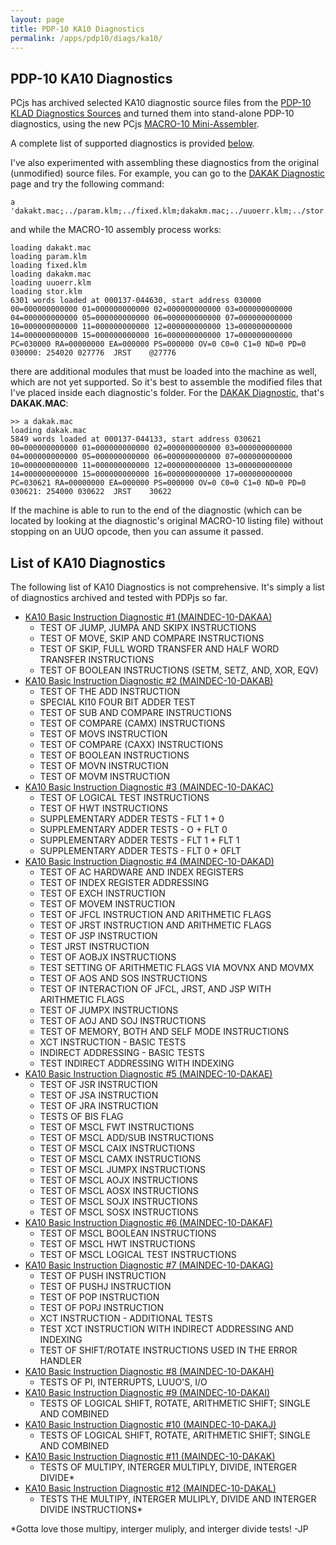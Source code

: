 ```yaml
---
layout: page
title: PDP-10 KA10 Diagnostics
permalink: /apps/pdp10/diags/ka10/
---
```


PDP-10 KA10 Diagnostics
-----------------------

PCjs has archived selected KA10 diagnostic source files from the
[PDP-10 KLAD Diagnostics Sources](http://pdp-10.trailing-edge.com/klad_sources/index.html) and turned them into
stand-alone PDP-10 diagnostics, using the new PCjs [MACRO-10 Mini-Assembler](/modules/pdp10/lib/macro10.js).

A complete list of supported diagnostics is provided [below](#list-of-ka10-diagnostics).

I've also experimented with assembling these diagnostics from the original (unmodified) source files.  For example,
you can go to the [DAKAK Diagnostic](dakak/) page and try the following command:

	a 'dakakt.mac;../param.klm;../fixed.klm;dakakm.mac;../uuoerr.klm;../stor.klm'

and while the MACRO-10 assembly process works:

	loading dakakt.mac
	loading param.klm
	loading fixed.klm
	loading dakakm.mac
	loading uuoerr.klm
	loading stor.klm
	6301 words loaded at 000137-044630, start address 030000
	00=000000000000 01=000000000000 02=000000000000 03=000000000000 
	04=000000000000 05=000000000000 06=000000000000 07=000000000000 
	10=000000000000 11=000000000000 12=000000000000 13=000000000000 
	14=000000000000 15=000000000000 16=000000000000 17=000000000000 
	PC=030000 RA=00000000 EA=000000 PS=000000 OV=0 C0=0 C1=0 ND=0 PD=0 
	030000: 254020 027776  JRST    @27776

there are additional modules that must be loaded into the machine as well, which are not yet supported.  So it's best
to assemble the modified files that I've placed inside each diagnostic's folder.  For the [DAKAK Diagnostic](dakak/),
that's **DAKAK.MAC**: 

	>> a dakak.mac
	loading dakak.mac
	5849 words loaded at 000137-044133, start address 030621
	00=000000000000 01=000000000000 02=000000000000 03=000000000000 
	04=000000000000 05=000000000000 06=000000000000 07=000000000000 
	10=000000000000 11=000000000000 12=000000000000 13=000000000000 
	14=000000000000 15=000000000000 16=000000000000 17=000000000000 
	PC=030621 RA=00000000 EA=000000 PS=000000 OV=0 C0=0 C1=0 ND=0 PD=0 
	030621: 254000 030622  JRST    30622

If the machine is able to run to the end of the diagnostic (which can be located by looking at the diagnostic's original
MACRO-10 listing file) without stopping on an UUO opcode, then you can assume it passed.

List of KA10 Diagnostics
------------------------

The following list of KA10 Diagnostics is not comprehensive.  It's simply a list of diagnostics archived and tested with PDPjs
so far.

- [KA10 Basic Instruction Diagnostic #1 (MAINDEC-10-DAKAA)](dakaa/)
	- TEST OF JUMP, JUMPA AND SKIPX INSTRUCTIONS
    - TEST OF MOVE, SKIP AND COMPARE INSTRUCTIONS
    - TEST OF SKIP, FULL WORD TRANSFER AND HALF WORD TRANSFER INSTRUCTIONS
    - TEST OF BOOLEAN INSTRUCTIONS (SETM, SETZ, AND, XOR, EQV)
- [KA10 Basic Instruction Diagnostic #2 (MAINDEC-10-DAKAB)](dakab/)
	- TEST OF THE ADD INSTRUCTION
	- SPECIAL KI10 FOUR BIT ADDER TEST
	- TEST OF SUB AND COMPARE INSTRUCTIONS
	- TEST OF COMPARE (CAMX) INSTRUCTIONS
	- TEST OF MOVS INSTRUCTION
	- TEST OF COMPARE (CAXX) INSTRUCTIONS
	- TEST OF BOOLEAN INSTRUCTIONS
	- TEST OF MOVN INSTRUCTION
	- TEST OF MOVM INSTRUCTION
- [KA10 Basic Instruction Diagnostic #3 (MAINDEC-10-DAKAC)](dakac/)
	- TEST OF LOGICAL TEST INSTRUCTIONS
	- TEST OF HWT INSTRUCTIONS
	- SUPPLEMENTARY ADDER TESTS - FLT 1 + 0
	- SUPPLEMENTARY ADDER TESTS - O + FLT 0
	- SUPPLEMENTARY ADDER TESTS - FLT 1 + FLT 1
	- SUPPLEMENTARY ADDER TESTS - FLT 0 + 0FLT
- [KA10 Basic Instruction Diagnostic #4 (MAINDEC-10-DAKAD)](dakad/)
	- TEST OF AC HARDWARE AND INDEX REGISTERS
	- TEST OF INDEX REGISTER ADDRESSING
	- TEST OF EXCH INSTRUCTION
	- TEST OF MOVEM INSTRUCTION
	- TEST OF JFCL INSTRUCTION AND ARITHMETIC FLAGS
	- TEST OF JRST INSTRUCTION AND ARITHMETIC FLAGS
	- TEST OF JSP INSTRUCTION
	- TEST JRST INSTRUCTION
	- TEST OF AOBJX INSTRUCTIONS
	- TEST SETTING OF ARITHMETIC FLAGS VIA MOVNX AND MOVMX
	- TEST OF AOS AND SOS INSTRUCTIONS
	- TEST OF INTERACTION OF JFCL, JRST, AND JSP WITH ARITHMETIC FLAGS
	- TEST OF JUMPX INSTRUCTIONS
	- TEST OF AOJ AND SOJ INSTRUCTIONS
	- TEST OF MEMORY, BOTH AND SELF MODE INSTRUCTIONS
	- XCT INSTRUCTION - BASIC TESTS
	- INDIRECT ADDRESSING - BASIC TESTS
	- TEST INDIRECT ADDRESSING WITH INDEXING
- [KA10 Basic Instruction Diagnostic #5 (MAINDEC-10-DAKAE)](dakae/)
	- TEST OF JSR INSTRUCTION
	- TEST OF JSA INSTRUCTION
	- TEST OF JRA INSTRUCTION
	- TESTS OF BIS FLAG
	- TEST OF MSCL FWT INSTRUCTIONS
	- TEST OF MSCL ADD/SUB INSTRUCTIONS
	- TEST OF MSCL CAIX INSTRUCTIONS
	- TEST OF MSCL CAMX INSTRUCTIONS
	- TEST OF MSCL JUMPX INSTRUCTIONS
	- TEST OF MSCL AOJX INSTRUCTIONS
	- TEST OF MSCL AOSX INSTRUCTIONS
	- TEST OF MSCL SOJX INSTRUCTIONS
	- TEST OF MSCL SOSX INSTRUCTIONS
- [KA10 Basic Instruction Diagnostic #6 (MAINDEC-10-DAKAF)](dakaf/)
	- TEST OF MSCL BOOLEAN INSTRUCTIONS
	- TEST OF MSCL HWT INSTRUCTIONS
	- TEST OF MSCL LOGICAL TEST INSTRUCTIONS
- [KA10 Basic Instruction Diagnostic #7 (MAINDEC-10-DAKAG)](dakag/)
	- TEST OF PUSH INSTRUCTION
	- TEST OF PUSHJ INSTRUCTION
	- TEST OF POP INSTRUCTION
	- TEST OF POPJ INSTRUCTION
	- XCT INSTRUCTION - ADDITIONAL TESTS
	- TEST XCT INSTRUCTION WITH INDIRECT ADDRESSING AND INDEXING
	- TEST OF SHIFT/ROTATE INSTRUCTIONS USED IN THE ERROR HANDLER
- [KA10 Basic Instruction Diagnostic #8 (MAINDEC-10-DAKAH)](dakah/)
	- TESTS OF PI, INTERRUPTS, LUUO'S, I/O
- [KA10 Basic Instruction Diagnostic #9 (MAINDEC-10-DAKAI)](dakai/)
	- TESTS OF LOGICAL SHIFT, ROTATE, ARITHMETIC SHIFT; SINGLE AND COMBINED
- [KA10 Basic Instruction Diagnostic #10 (MAINDEC-10-DAKAJ)](dakaj/)
	- TESTS OF LOGICAL SHIFT, ROTATE, ARITHMETIC SHIFT; SINGLE AND COMBINED
- [KA10 Basic Instruction Diagnostic #11 (MAINDEC-10-DAKAK)](dakak/)
	- TESTS OF MULTIPY, INTERGER MULTIPLY, DIVIDE, INTERGER DIVIDE*
- [KA10 Basic Instruction Diagnostic #12 (MAINDEC-10-DAKAL)](dakal/)
	- TESTS THE MULTIPY, INTERGER MULIPLY, DIVIDE AND INTERGER DIVIDE INSTRUCTIONS*

*Gotta love those multipy, interger muliply, and interger divide tests! -JP
